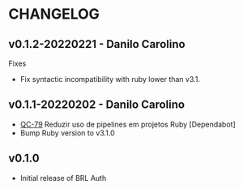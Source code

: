 # CHANGELOG

## v0.1.2-20220221 - Danilo Carolino

Fixes

* Fix syntactic incompatibility with ruby lower than v3.1.

## v0.1.1-20220202 - Danilo Carolino

* [QC-79](https://qflash.atlassian.net/jira/software/projects/QC/boards/31?selectedIssue=QC-79)
Reduzir uso de pipelines em projetos Ruby [Dependabot]
* Bump Ruby version to v3.1.0

## v0.1.0

* Initial release of BRL Auth
